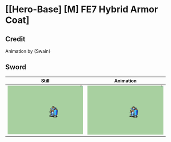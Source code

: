 # [\[Hero-Base\] \[M\] FE7 Hybrid Armor Coat]

## Credit

Animation by {Swain}
	
## Sword

| Still | Animation |
| :---: | :-------: |
| ![Sword still](./Sword_000.png) | ![Sword animation](./Sword.gif) |
